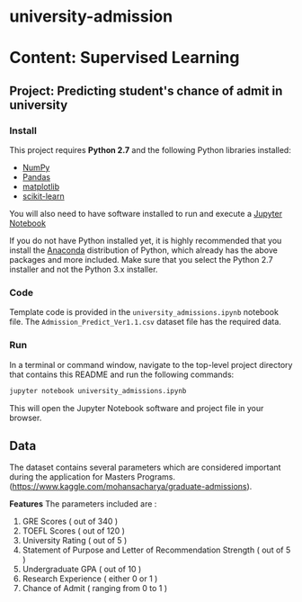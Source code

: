 # university-admission
# Content: Supervised Learning
## Project: Predicting student's chance of admit in university

### Install

This project requires **Python 2.7** and the following Python libraries installed:

- [NumPy](http://www.numpy.org/)
- [Pandas](http://pandas.pydata.org)
- [matplotlib](http://matplotlib.org/)
- [scikit-learn](http://scikit-learn.org/stable/)

You will also need to have software installed to run and execute a [Jupyter Notebook](http://ipython.org/notebook.html)

If you do not have Python installed yet, it is highly recommended that you install the [Anaconda](http://continuum.io/downloads) distribution of Python, which already has the above packages and more included. Make sure that you select the Python 2.7 installer and not the Python 3.x installer. 

### Code

Template code is provided in the `university_admissions.ipynb` notebook file. The `Admission_Predict_Ver1.1.csv` dataset file has the required data.
### Run

In a terminal or command window, navigate to the top-level project directory that contains this README and run the following commands:

```bash
jupyter notebook university_admissions.ipynb
```

This will open the Jupyter Notebook software and project file in your browser.

## Data

The dataset contains several parameters which are considered important during the application for Masters Programs. (https://www.kaggle.com/mohansacharya/graduate-admissions).

**Features**
The parameters included are : 
1. GRE Scores ( out of 340 )
2. TOEFL Scores ( out of 120 )
3. University Rating ( out of 5 ) 
4. Statement of Purpose and Letter of Recommendation Strength ( out of 5 ) 
5. Undergraduate GPA ( out of 10 ) 
6. Research Experience ( either 0 or 1 ) 
7. Chance of Admit ( ranging from 0 to 1 )

